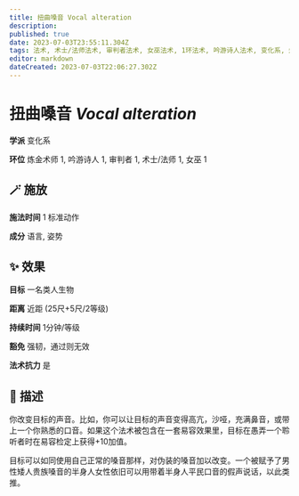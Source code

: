 ```yaml
---
title: 扭曲嗓音 Vocal alteration
description: 
published: true
date: 2023-07-03T23:55:11.304Z
tags: 法术, 术士/法师法术, 审判者法术, 女巫法术, 1环法术, 吟游诗人法术, 变化系, 炼金术师法术
editor: markdown
dateCreated: 2023-07-03T22:06:27.302Z
---
```


# **扭曲嗓音** *Vocal alteration*

**学派** 变化系 

**环位** 炼金术师 1, 吟游诗人 1, 审判者 1, 术士/法师 1, 女巫 1

## 🪄 施放

**施法时间** 1 标准动作

**成分** 语言, 姿势

## ✨ 效果 

**目标** 一名类人生物 

**距离** 近距 (25尺+5尺/2等级)  

**持续时间** 1分钟/等级 

**豁免** 强韧，通过则无效

**法术抗力** 是

## 📖 描述

你改变目标的声音。比如，你可以让目标的声音变得高亢，沙哑，充满鼻音，或带上一个你熟悉的口音。如果这个法术被包含在一套易容效果里，目标在愚弄一个聆听者时在易容检定上获得+10加值。

目标可以如同使用自己正常的嗓音那样，对伪装的嗓音加以改变。一个被赋予了男性矮人贵族嗓音的半身人女性依旧可以用带着半身人平民口音的假声说话，以此类推。
    